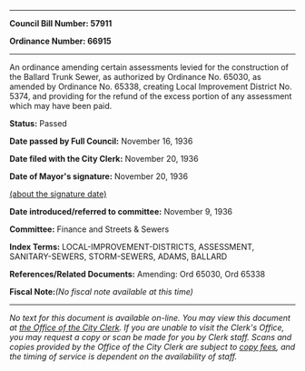

********

**Council Bill Number: 57911**
   
**Ordinance Number: 66915**
********

 An ordinance amending certain assessments levied for the construction of the Ballard Trunk Sewer, as authorized by Ordinance No. 65030, as amended by Ordinance No. 65338, creating Local Improvement District No. 5374, and providing for the refund of the excess portion of any assessment which may have been paid.

**Status:** Passed
   
**Date passed by Full Council:** November 16, 1936
   
**Date filed with the City Clerk:** November 20, 1936
   
**Date of Mayor's signature:** November 20, 1936
   
[(about the signature date)](/~public/approvaldate.htm)
   
   
   
**Date introduced/referred to committee:** November 9, 1936
   
**Committee:** Finance and Streets & Sewers
   
   
**Index Terms:** LOCAL-IMPROVEMENT-DISTRICTS, ASSESSMENT, SANITARY-SEWERS, STORM-SEWERS, ADAMS, BALLARD

**References/Related Documents:** Amending: Ord 65030, Ord 65338

**Fiscal Note:**_(No fiscal note available at this time)_
********

_No text for this document is available on-line. You may view this document at [the Office of the City Clerk](http://www.seattle.gov/leg/clerk/contactUs.htm). If you are unable to visit the Clerk's Office, you may request a copy or scan be made for you by Clerk staff. Scans and copies provided by the Office of the City Clerk are subject to [copy fees](http://clerk.seattle.gov/~public/clerkfees.htm), and the timing of service is dependent on the availability of staff._

